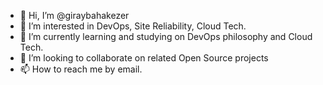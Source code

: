 - 👋 Hi, I’m @giraybahakezer
- 👀 I’m interested in DevOps, Site Reliability, Cloud Tech.
- 🌱 I’m currently learning and studying on DevOps philosophy and Cloud Tech.
- 💞️ I’m looking to collaborate on related Open Source projects
- 📫 How to reach me by email.

<!---
giraybahakezer/giraybahakezer is a ✨ special ✨ repository because its `README.md` (this file) appears on your GitHub profile.
You can click the Preview link to take a look at your changes.
--->

